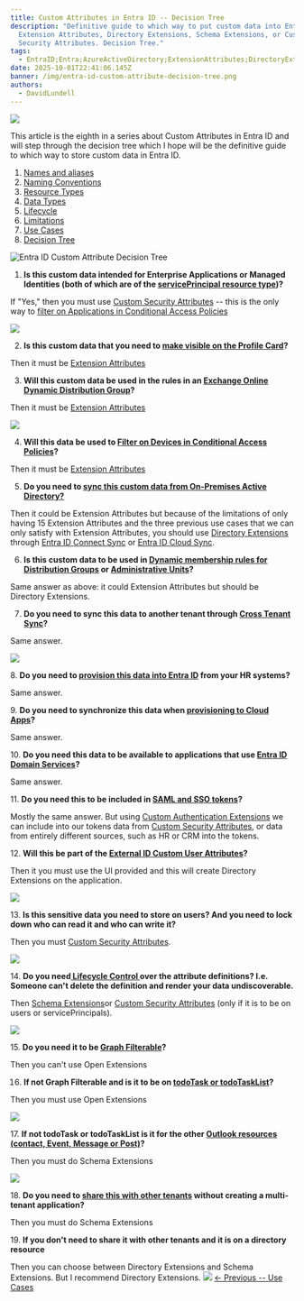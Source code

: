 ```yaml
---
title: Custom Attributes in Entra ID -- Decision Tree
description: "Definitive guide to which way to put custom data into Entra ID:
  Extension Attributes, Directory Extensions, Schema Extensions, or Custom
  Security Attributes. Decision Tree."
tags:
  - EntraID;Entra;AzureActiveDirectory;ExtensionAttributes;DirectoryExtensions;SchemaExtensions;CustomSecurityAttributes;
date: 2025-10-01T22:41:06.145Z
banner: /img/entra-id-custom-attribute-decision-tree.png
authors:
  - DavidLundell
---
```

![](/img/all-the-doors-together2.jpg)

This article is the eighth in a series about Custom Attributes in Entra ID and will step through the decision tree which I hope will be the definitive guide to which way to store custom data in Entra ID.

1. [Names and aliases](/blog/2025/09/custom-attributes-in-entra-id/#names-and-aliases)
2. [N﻿aming Conventions](/blog/2025/09/custom-attributes-in-entra-id-naming-conventions/)
3. [R﻿esource Types](/blog/2025/09/custom-attributes-in-entra-id-resource-types/)
4. [D﻿ata Types](/blog/2025/09/custom-attributes-in-entra-id-data-types/)
5. [L﻿ifecycle](/blog/2025/09/custom-attributes-in-entra-id-lifecycle/)
6. [L﻿imitations](/blog/2025/10/custom-attributes-in-entra-id-limitations/)
7. [U﻿se Cases](/blog/2025/10/custom-attributes-in-entra-id-use-cases/)
8. [Decision Tree](/blog/2025/10/custom-attributes-in-entra-id-decision-tree/)

![](/img/entra-id-custom-attribute-decision-tree.png "Entra ID Custom Attribute Decision Tree")

1. **I﻿s this custom data intended for Enterprise Applications or Managed Identities (both of which are of the [servicePrincipal resource type](https://learn.microsoft.com/en-us/graph/api/resources/servicePrincipal?view=graph-rest-1.0))?** 

If "Yes," then you must use [Custom Security Attributes](https://learn.microsoft.com/en-us/entra/fundamentals/custom-security-attributes-overview) -- this is the only way to [filter on Applications in Conditional Access Policies](https://learn.microsoft.com/en-us/entra/identity/conditional-access/concept-filter-for-applications)

![](/img/custom-security-attributes-vault-door-small.png)

2. **I﻿s this custom data that you need to [make visible on the Profile Card](https://learn.microsoft.com/en-us/graph/add-properties-profilecard)?** 

Then it must be [Extension Attributes](https://learn.microsoft.com/en-us/graph/extensibility-overview?tabs=http#extension-attributes)

3. **W﻿ill this custom data be used in the rules in an [Exchange Online Dynamic Distribution Group](https://learn.microsoft.com/en-us/exchange/recipients-in-exchange-online/manage-dynamic-distribution-groups/create-manage-dynamic-distribution-groups?source=recommendations&tabs=create-new-eac%2Ccreate-new-eac-2%2Ccreate-new-eac-3)?** 

Then it must be [Extension Attributes](https://learn.microsoft.com/en-us/graph/extensibility-overview?tabs=http#extension-attributes)


![](/img/extensionattributes-small.jpg)

4. **W﻿ill this data be used to [Filter on Devices in Conditional Access Policies](https://learn.microsoft.com/en-us/entra/identity/conditional-access/concept-condition-filters-for-devices#supported-operators-and-device-properties-for-filters)?** 

Then it must be [Extension Attributes](https://learn.microsoft.com/en-us/graph/extensibility-overview?tabs=http#extension-attributes)

5. **D﻿o you need to [sync this custom data from On-Premises Active Directory?](https://learn.microsoft.com/en-us/entra/identity/hybrid/connect/how-to-connect-sync-feature-directory-extensions)** 

Then it could be Extension Attributes ﻿but because of the limitations of only having 15 Extension Attributes and the three previous use cases that we can only satisfy with Extension Attributes, you should use [Directory Extensions](https://learn.microsoft.com/en-us/graph/extensibility-overview?tabs=http#directory-microsoft-entra-id-extensions) through [Entra ID Connect Sync](https://learn.microsoft.com/en-us/entra/identity/hybrid/connect/how-to-connect-sync-feature-directory-extensions) or [Entra ID Cloud Sync](https://learn.microsoft.com/en-us/entra/identity/hybrid/cloud-sync/concept-attributes#:~:text=Directory%20extensions).

6. **Is this custom data to be used in [Dynamic membership rules for Distribution Groups](https://learn.microsoft.com/en-us/entra/identity/users/groups-dynamic-membership#extension-attributes-and-custom-extension-properties) or [Administrative Units](https://learn.microsoft.com/en-us/entra/identity/role-based-access-control/admin-units-members-dynamic)?**

S﻿ame answer as above: it could Extension Attributes but should be Directory Extensions.

7. **Do you need to sync this data to another tenant through [Cross Tenant Sync](https://learn.microsoft.com/en-us/entra/identity/multi-tenant-organizations/cross-tenant-synchronization-overview#attributes)?**

S﻿ame answer.

![](/img/directory-extensions-small.jpg)

8﻿. **Do you need to [provision this data into Entra ID](https://learn.microsoft.com/en-us/entra/identity/app-provisioning/inbound-provisioning-api-configure-app#configure-api-driven-inbound-provisioning-to-microsoft-entra-id) from your HR systems?**

S﻿ame answer.

9﻿. **Do you need to synchronize this data when [provisioning to Cloud Apps](https://learn.microsoft.com/en-us/entra/identity/app-provisioning/customize-application-attributes)?**

S﻿ame answer.

1﻿0. **Do you need this data to be available to applications that use [Entra ID Domain Services](https://learn.microsoft.com/en-us/entra/identity/domain-services/concepts-custom-attributes)?**

S﻿ame answer.

1﻿1. **Do you need this to be included in [SAML and SSO tokens](https://learn.microsoft.com/en-us/entra/identity-platform/optional-claims?tabs=appui#configure-directory-extension-optional-claims)?**

M﻿ostly the same answer. But using [Custom Authentication Extensions](https://learn.microsoft.com/en-us/entra/identity-platform/custom-extension-overview) we can include into our tokens data from  [Custom Security Attributes](https://goodworkaround.com/2024/10/14/issuing-custom-security-attributes-in-entra-id-tokens/), or data from entirely different sources, such as HR or CRM into the tokens.

1﻿2. **Will this be part of the [External ID Custom User Attributes](https://learn.microsoft.com/en-us/entra/external-id/user-flow-add-custom-attributes)?**

T﻿hen it you must use the UI provided and this will create Directory Extensions on the application.


![](/img/directory-extensions-small.jpg)


1﻿3. **Is this sensitive data you need to store on users? And you need to lock down who can read it and who can write it?**

T﻿hen you must [Custom Security Attributes](https://learn.microsoft.com/en-us/entra/fundamentals/custom-security-attributes-overview#how-do-custom-security-attributes-compare-with-extensions).


![](/img/custom-security-attributes-vault-door-small.png)


1﻿4. **Do you need[ Lifecycle Control ](https://learn.microsoft.com/en-us/graph/api/resources/schemaextension?view=graph-rest-1.0#schema-extensions-lifecycle)over the attribute definitions? I.e. Someone can't delete the definition and render your data undiscoverable.**

Then [Schema Extensions](https://learn.microsoft.com/en-us/graph/api/resources/schemaextension?view=graph-rest-1.0#schema-extensions-lifecycle)or [Custom Security Attributes](https://learn.microsoft.com/en-us/entra/fundamentals/custom-security-attributes-add?tabs=ms-powershell#frequently-asked-questions) (only if it is to be on users or servicePrincipals).


![](/img/schema-extensions-small.jpg)


1﻿5. **Do you need it to be [Graph Filterable](https://learn.microsoft.com/en-us/graph/aad-advanced-queries?tabs=http#user-properties:~:text=shows%20support%20for%20%24filter%20by%20other%20extension%20properties%20on%20the%20user%20object)?**

T﻿hen you can't use Open Extensions

16. **I﻿f not Graph Filterable and is it to be on [todoTask or todoTaskList](/blog/2025/09/custom-attributes-in-entra-id-resource-types/)?** 

Then you must use Open Extensions


![](/img/open-extension-batwing-doors-small.png)


1﻿7. **If not todoTask or todoTaskList is it for the other [Outlook resources (contact, Event, Message or Post)](/blog/2025/09/custom-attributes-in-entra-id-resource-types/)?**

T﻿hen you must do Schema Extensions

![](/img/schema-extensions-small.jpg)

1﻿8. **Do you need to [share this with other tenants](https://learn.microsoft.com/en-us/graph/api/resources/schemaextension?view=graph-rest-1.0#schema-extensions-lifecycle) without creating a multi-tenant application?**

T﻿hen you must do Schema Extensions

1﻿9. **If you don't need to share it with other tenants and it is on a directory resource**

T﻿hen you can choose between Directory Extensions and Schema Extensions. But I recommend Directory Extensions.
![](/img/all-the-doors-together2.jpg)
[<- Previous -- U﻿se Cases](/blog/2025/10/custom-attributes-in-entra-id-use-cases/)